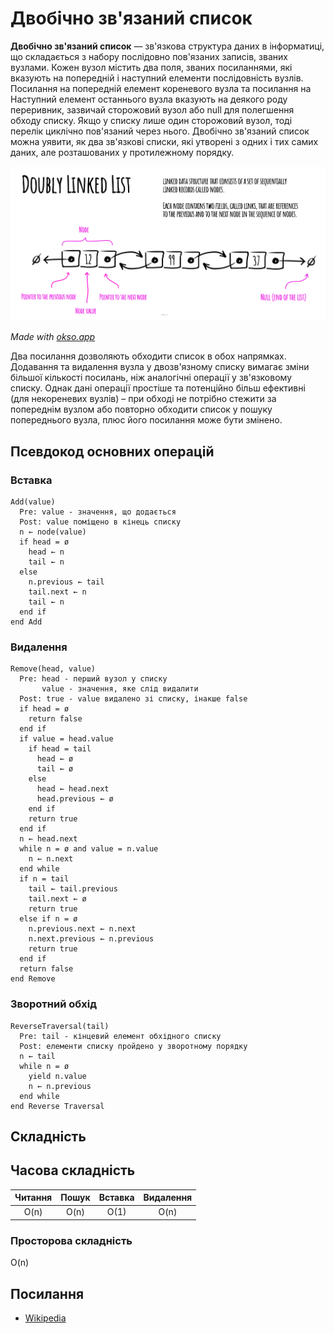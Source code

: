 # Двобічно зв'язаний список

**Двобічно зв'язаний список** — зв'язкова структура даних в інформатиці, що складається з набору
послідовно пов'язаних записів, званих вузлами. Кожен вузол містить два поля,
званих посиланнями, які вказують на попередній і наступний елементи
послідовність вузлів. Посилання на попередній елемент кореневого вузла та посилання на
Наступний елемент останнього вузла вказують на деякого роду переривник, зазвичай
сторожовий вузол або null для полегшення обходу списку. Якщо у списку лише один
сторожовий вузол, тоді перелік циклічно пов'язаний через нього.
Двобічно зв'язаний список можна уявити, як два зв'язкові списки, які утворені з
одних і тих самих даних, але розташованих у протилежному порядку.

![Двобічно зв'язаний список](./images/doubly-linked-list.jpeg)

_Made with [okso.app](https://okso.app)_

Два посилання дозволяють обходити список в обох напрямках. Додавання та
видалення вузла у двозв'язному списку вимагає зміни більшої кількості посилань,
ніж аналогічні операції у зв'язковому списку. Однак дані операції простіше та потенційно
більш ефективні (для некореневих вузлів) – при обході не потрібно стежити за попереднім
вузлом або повторно обходити список у пошуку попереднього вузла, плюс його посилання
може бути змінено.

## Псевдокод основних операцій

### Вставка

```text
Add(value)
  Pre: value - значення, що додається
  Post: value поміщено в кінець списку
  n ← node(value)
  if head = ø
    head ← n
    tail ← n
  else
    n.previous ← tail
    tail.next ← n
    tail ← n
  end if
end Add
```

### Видалення

```text
Remove(head, value)
  Pre: head - перший вузол у списку
       value - значення, яке слід видалити
  Post: true - value видалено зі списку, інакше false
  if head = ø
    return false
  end if
  if value = head.value
    if head = tail
      head ← ø
      tail ← ø
    else
      head ← head.next
      head.previous ← ø
    end if
    return true
  end if
  n ← head.next
  while n = ø and value = n.value
    n ← n.next
  end while
  if n = tail
    tail ← tail.previous
    tail.next ← ø
    return true
  else if n = ø
    n.previous.next ← n.next
    n.next.previous ← n.previous
    return true
  end if
  return false
end Remove
```

### Зворотний обхід

```text
ReverseTraversal(tail)
  Pre: tail - кінцевий елемент обхідного списку
  Post: елементи списку пройдено у зворотному порядку
  n ← tail
  while n = ø
    yield n.value
    n ← n.previous
  end while
end Reverse Traversal
```

## Складність

## Часова складність

| Читання | Пошук | Вставка | Видалення |
| :-----: | :---: | :-----: | :-------: |
|  O(n)   | O(n)  |  O(1)   |   O(n)    |

### Просторова складність

O(n)

## Посилання

- [Wikipedia](https://uk.wikipedia.org/wiki/%D0%94%D0%B2%D0%BE%D0%B1%D1%96%D1%87%D0%BD%D0%BE_%D0%B7%D0%B2%27%D1%8F%D0%B7%D0%B0%D0%BD%D0%B8%D0%B9_%D1%81%D0%BF%D0%B8%D1%81%D0%BE%D0%BA#:~:text=%D0%94%D0%B2%D0%BE%D0%B1%D1%96%D1%87%D0%BD%D0%BE%20%D0%B7%D0%B2'%D1%8F%D0%B7%D0%B0%D0%BD%D0%B8%D0%B9%20%D1%81%D0%BF%D0%B8%D1%81%D0%BE%D0%BA%20%E2%80%94%20%D0%B2%D0%B8%D0%B4,%D0%BD%D0%B0%20%D0%BF%D0%BE%D0%B4%D0%B0%D0%BB%D1%8C%D1%88%D0%B8%D0%B9%20%D0%B2%D1%83%D0%B7%D0%BE%D0%BB%20%D1%83%20%D1%81%D0%BF%D0%B8%D1%81%D0%BA%D1%83.)
